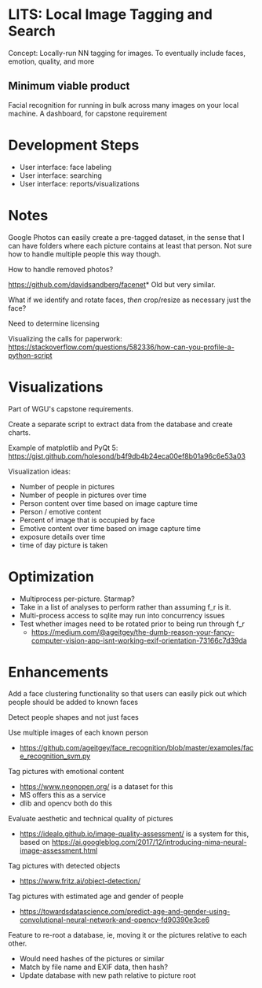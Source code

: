 # LITS: Local Image Tagging and Search
Concept: Locally-run NN tagging for images. To eventually include faces, emotion, quality, and more

## Minimum viable product
Facial recognition for running in bulk across many images on your local machine.
A dashboard, for capstone requirement

# Development Steps
* User interface: face labeling
* User interface: searching
* User interface: reports/visualizations

# Notes 
Google Photos can easily create a pre-tagged dataset, in the sense that I can have folders where each picture contains at least that person. Not sure how to handle multiple people this way though.

How to handle removed photos?

https://github.com/davidsandberg/facenet* Old but very similar.

What if we identify and rotate faces, *then* crop/resize as necessary just the face?

Need to determine licensing

Visualizing the calls for paperwork: https://stackoverflow.com/questions/582336/how-can-you-profile-a-python-script

# Visualizations
Part of WGU's capstone requirements. 

Create a separate script to extract data from the database and create charts. 

Example of matplotlib and PyQt 5: https://gist.github.com/holesond/b4f9db4b24eca00ef8b01a96c6e53a03

Visualization ideas:
* Number of people in pictures
* Number of people in pictures over time
* Person content over time based on image capture time
* Person / emotive content
* Percent of image that is occupied by face
* Emotive content over time based on image capture time
* exposure details over time
* time of day picture is taken
 
# Optimization
* Multiprocess per-picture. Starmap?
* Take in a list of analyses to perform rather than assuming f_r is it.
* Multi-process access to sqlite may run into concurrency issues
* Test whether images need to be rotated prior to being run through f_r
   * https://medium.com/@ageitgey/the-dumb-reason-your-fancy-computer-vision-app-isnt-working-exif-orientation-73166c7d39da
 
# Enhancements
Add a face clustering functionality so that users can easily pick out which people should be added to known faces

Detect people shapes and not just faces

Use multiple images of each known person
* https://github.com/ageitgey/face_recognition/blob/master/examples/face_recognition_svm.py

Tag pictures with emotional content
* https://www.neonopen.org/ is a dataset for this
* MS offers this as a service
* dlib and opencv both do this

Evaluate aesthetic and technical quality of pictures
* https://idealo.github.io/image-quality-assessment/ is a system for this, based on https://ai.googleblog.com/2017/12/introducing-nima-neural-image-assessment.html

Tag pictures with detected objects
* https://www.fritz.ai/object-detection/

Tag pictures with estimated age and gender of people
* https://towardsdatascience.com/predict-age-and-gender-using-convolutional-neural-network-and-opencv-fd90390e3ce6

Feature to re-root a database, ie, moving it or the pictures relative to each other.
* Would need hashes of the pictures or similar
* Match by file name and EXIF data, then hash?
* Update database with new path relative to picture root
